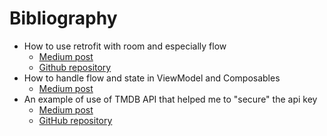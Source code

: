 # Bibliography
* How to use retrofit with room and especially flow
  * [Medium post](https://narendrasinhdodiya.medium.com/android-architecture-mvvm-with-coroutines-retrofit-hilt-kotlin-flow-room-48e67ca3b2c8)
  * [Github repository](https://github.com/devnarendra08/DemoTMDB)
* How to handle flow and state in ViewModel and Composables
  * [Medium post](https://proandroiddev.com/better-handling-states-between-viewmodel-and-composable-7ca14af379cb)
* An example of use of TMDB API that helped me to "secure" the api key
  * [Medium post](https://skydoves.medium.com/android-mvvm-architecture-components-using-the-movie-database-api-8fbab128d7)
  * [GitHub repository](https://github.com/skydoves/TheMovies)